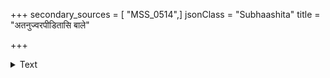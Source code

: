 +++
secondary_sources = [ "MSS_0514",]
jsonClass = "Subhaashita"
title = "अतनुज्वरपीडितासि बाले"

+++

<details><summary>Text</summary>

अतनुज्वरपीडितासि बाले तव सौख्याय मतो ममोपवासः।  
रसमर्पय वैद्यनाथ नाहं भवदावेदितलङ्घने समर्था॥
</details>
